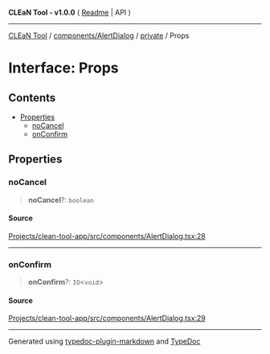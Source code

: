**CLEaN Tool - v1.0.0** ( [Readme](../../../../README.md) \| API )

***

[CLEaN Tool](../../../../modules.md) / [components/AlertDialog](../../README.md) / [private](../README.md) / Props

# Interface: Props

## Contents

- [Properties](Props.md#properties)
  - [noCancel](Props.md#nocancel)
  - [onConfirm](Props.md#onconfirm)

## Properties

### noCancel

> **noCancel**?: `boolean`

#### Source

[Projects/clean-tool-app/src/components/AlertDialog.tsx:28](https://github.com/yuckyh/clean-tool-app/)

***

### onConfirm

> **onConfirm**?: `IO`\<`void`\>

#### Source

[Projects/clean-tool-app/src/components/AlertDialog.tsx:29](https://github.com/yuckyh/clean-tool-app/)

***

Generated using [typedoc-plugin-markdown](https://www.npmjs.com/package/typedoc-plugin-markdown) and [TypeDoc](https://typedoc.org/)
